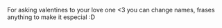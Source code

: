 For asking valentines to your love one <3
you can change names, frases anything to make it especial :D
